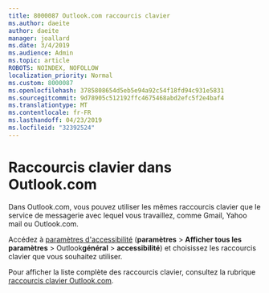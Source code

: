 ```yaml
---
title: 8000087 Outlook.com raccourcis clavier
ms.author: daeite
author: daeite
manager: joallard
ms.date: 3/4/2019
ms.audience: Admin
ms.topic: article
ROBOTS: NOINDEX, NOFOLLOW
localization_priority: Normal
ms.custom: 8000087
ms.openlocfilehash: 3785808654d5eb5e94a92c54f18fd94c931e5831
ms.sourcegitcommit: 9d78905c512192ffc4675468abd2efc5f2e4baf4
ms.translationtype: MT
ms.contentlocale: fr-FR
ms.lasthandoff: 04/23/2019
ms.locfileid: "32392524"
---
```

# <a name="keyboard-shortcuts-in-outlookcom"></a>Raccourcis clavier dans Outlook.com

Dans Outlook.com, vous pouvez utiliser les mêmes raccourcis clavier que le service de messagerie avec lequel vous travaillez, comme Gmail, Yahoo mail ou Outlook.com.

Accédez à [paramètres d'accessibilité](https://go.microsoft.com/fwlink/?linkid=2080840) (**paramètres** > **Afficher tous les paramètres** > Outlook**général** > **accessibilité**) et choisissez les raccourcis clavier que vous souhaitez utiliser.

Pour afficher la liste complète des raccourcis clavier, consultez la rubrique [raccourcis clavier Outlook.com](https://support.office.com/article/708d907e-4398-4fc6-9a9a-4fc72bccec16).